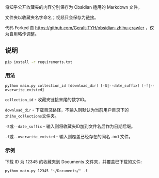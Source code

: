 将知乎公开收藏夹的内容分别保存为 Obsidian 适用的 Markdown 文件。

文件夹以收藏夹名字命名；视频只会保存为链接。

代码 Forked 自 https://github.com/Geralt-TYH/obsidian-zhihu-crawler ，仅为自用略作调整。

## 说明

```bash
pip install -r requirements.txt
```
### 用法
```
python main.py collection_id [download_dir] [-S|--date_suffix] [-f|--overwrite_existed]
```

`collection_id` - 收藏夹链接末尾的数字ID。

`download_dir` - 下载目录路径，不输入则默认为当前用户目录下的`zhihu_collections`文件夹。

`-S`或`--date_suffix` - 输入则将收藏夹ID加到文件名后作为日期后缀。

`-f`或`--overwrite_existed` - 输入则覆盖已经存在的同名 .md 文件。

### 示例

下载 ID 为 12345 的收藏夹到 Documents 文件夹，并覆盖已下载的文件:

```
python main.py 12345 "~/Documents/" -f
```


